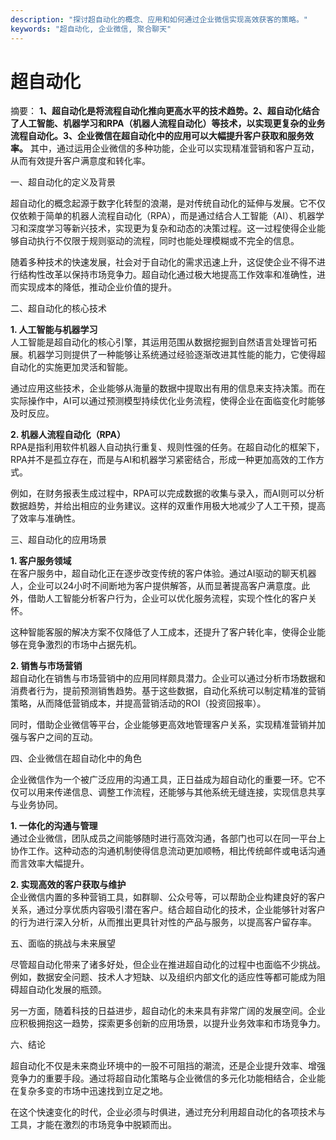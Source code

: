 ```yaml
---
description: "探讨超自动化的概念、应用和如何通过企业微信实现高效获客的策略。"
keywords: "超自动化, 企业微信, 聚合聊天"
---
```

# 超自动化

摘要： 
**1、超自动化是将流程自动化推向更高水平的技术趋势。2、超自动化结合了人工智能、机器学习和RPA（机器人流程自动化）等技术，以实现更复杂的业务流程自动化。3、企业微信在超自动化中的应用可以大幅提升客户获取和服务效率。** 其中，通过运用企业微信的多种功能，企业可以实现精准营销和客户互动，从而有效提升客户满意度和转化率。

一、超自动化的定义及背景  

超自动化的概念起源于数字化转型的浪潮，是对传统自动化的延伸与发展。它不仅仅依赖于简单的机器人流程自动化（RPA），而是通过结合人工智能（AI）、机器学习和深度学习等新兴技术，实现更为复杂和动态的决策过程。这一过程使得企业能够自动执行不仅限于规则驱动的流程，同时也能处理模糊或不完全的信息。

随着多种技术的快速发展，社会对于自动化的需求迅速上升，这促使企业不得不进行结构性改革以保持市场竞争力。超自动化通过极大地提高工作效率和准确性，进而实现成本的降低，推动企业价值的提升。

二、超自动化的核心技术  

**1. 人工智能与机器学习**  
人工智能是超自动化的核心引擎，其运用范围从数据挖掘到自然语言处理皆可拓展。机器学习则提供了一种能够让系统通过经验逐渐改进其性能的能力，它使得超自动化的实施更加灵活和智能。

通过应用这些技术，企业能够从海量的数据中提取出有用的信息来支持决策。而在实际操作中，AI可以通过预测模型持续优化业务流程，使得企业在面临变化时能够及时反应。

**2. 机器人流程自动化（RPA）**  
RPA是指利用软件机器人自动执行重复、规则性强的任务。在超自动化的框架下，RPA并不是孤立存在，而是与AI和机器学习紧密结合，形成一种更加高效的工作方式。

例如，在财务报表生成过程中，RPA可以完成数据的收集与录入，而AI则可以分析数据趋势，并给出相应的业务建议。这样的双重作用极大地减少了人工干预，提高了效率与准确性。

三、超自动化的应用场景  

**1. 客户服务领域**  
在客户服务中，超自动化正在逐步改变传统的客户体验。通过AI驱动的聊天机器人，企业可以24小时不间断地为客户提供解答，从而显著提高客户满意度。此外，借助人工智能分析客户行为，企业可以优化服务流程，实现个性化的客户关怀。

这种智能客服的解决方案不仅降低了人工成本，还提升了客户转化率，使得企业能够在竞争激烈的市场中占据先机。

**2. 销售与市场营销**  
超自动化在销售与市场营销中的应用同样颇具潜力。企业可以通过分析市场数据和消费者行为，提前预测销售趋势。基于这些数据，自动化系统可以制定精准的营销策略，从而降低营销成本，并提高营销活动的ROI（投资回报率）。

同时，借助企业微信等平台，企业能够更高效地管理客户关系，实现精准营销并加强与客户之间的互动。

四、企业微信在超自动化中的角色  

企业微信作为一个被广泛应用的沟通工具，正日益成为超自动化的重要一环。它不仅可以用来传递信息、调整工作流程，还能够与其他系统无缝连接，实现信息共享与业务协同。

**1. 一体化的沟通与管理**  
通过企业微信，团队成员之间能够随时进行高效沟通，各部门也可以在同一平台上协作工作。这种动态的沟通机制使得信息流动更加顺畅，相比传统邮件或电话沟通而言效率大幅提升。

**2. 实现高效的客户获取与维护**  
企业微信内置的多种营销工具，如群聊、公众号等，可以帮助企业构建良好的客户关系，通过分享优质内容吸引潜在客户。结合超自动化的技术，企业能够针对客户的行为进行深入分析，从而推出更具针对性的产品与服务，以提高客户留存率。

五、面临的挑战与未来展望  

尽管超自动化带来了诸多好处，但企业在推进超自动化的过程中也面临不少挑战。例如，数据安全问题、技术人才短缺、以及组织内部文化的适应性等都可能成为阻碍超自动化发展的瓶颈。

另一方面，随着科技的日益进步，超自动化的未来具有非常广阔的发展空间。企业应积极拥抱这一趋势，探索更多创新的应用场景，以提升业务效率和市场竞争力。

六、结论  

超自动化不仅是未来商业环境中的一股不可阻挡的潮流，还是企业提升效率、增强竞争力的重要手段。通过将超自动化策略与企业微信的多元化功能相结合，企业能在复杂多变的市场中迅速找到立足之地。

在这个快速变化的时代，企业必须与时俱进，通过充分利用超自动化的各项技术与工具，才能在激烈的市场竞争中脱颖而出。
